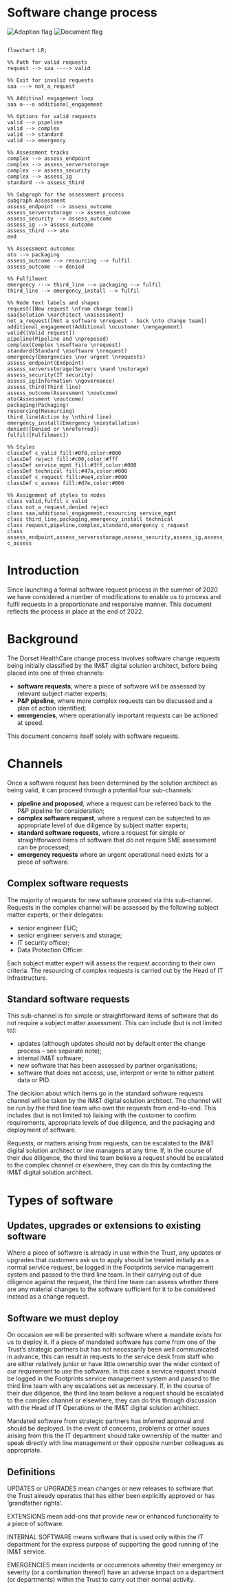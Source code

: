 # Software change process

![Adoption flag](https://img.shields.io/badge/DHC%20adoption%20state-Adopted-red) ![Document flag](https://img.shields.io/badge/Document%20state-Finalised-green)

```mermaid

flowchart LR;

%% Path for valid requests
request --> saa ----> valid

%% Exit for invalid requests
saa ---> not_a_request

%% Additinal engagement loop
saa o---o additional_engagement

%% Options for valid requests
valid --> pipeline
valid --> complex
valid --> standard
valid --> emergency

%% Assessment tracks
complex --> assess_endpoint
complex --> assess_serversstorage
complex --> assess_security
complex --> assess_ig
standard --> assess_third

%% Subgraph for the assessment process
subgraph Assessment
assess_endpoint --> assess_outcome
assess_serversstorage --> assess_outcome
assess_security --> assess_outcome
assess_ig --> assess_outcome
assess_third --> ato
end

%% Assessment outcomes
ato --> packaging
assess_outcome --> resourcing --> fulfil
assess_outcome --> denied

%% Fulfilment
emergency ---> third_line --> packaging --> fulfil
third_line --> emergency_install --> fulfil

%% Node text labels and shapes
request([New request \nfrom change team])
saa{Solution \narchitect \nassessment}
not_a_request([Not a software \nrequest - back \nto change team])
additional_engagement(Additional \ncustomer \nengagement)
valid([Valid request])
pipeline(Pipeline and \nproposed)
complex(Complex \nsoftware \nrequest)
standard(Standard \nsoftware \nrequest)
emergency(Emergencies \nor urgent \nrequests)
assess_endpoint(Endpoint)
assess_serversstorage(Servers \nand \nstorage)
assess_security(IT security)
assess_ig(Information \ngovernance)
assess_third(Third line)
assess_outcome(Assessment \noutcome)
ato(Assessment \noutcome)
packaging(Packaging)
resourcing(Resourcing)
third_line(Action by \nthird line)
emergency_install(Emergency \ninstallation)
denied([Denied or \nreferred])
fulfil([Fulfilment])

%% Styles
classDef c_valid fill:#0f0,color:#000
classDef reject fill:#c00,color:#fff
classDef service_mgmt fill:#3ff,color:#000
classDef technical fill:#47a,color:#000
classDef c_request fill:#ee4,color:#000
classDef c_assess fill:#d7e,color:#000

%% Assignment of styles to nodes
class valid,fulfil c_valid
class not_a_request,denied reject
class saa,additional_engagement,resourcing service_mgmt
class third_line,packaging,emergency_install technical
class request,pipeline,complex,standard,emergency c_request
class assess_endpoint,assess_serversstorage,assess_security,assess_ig,assess_third,assess_outcome,ato c_assess

```

# Introduction
Since launching a formal software request process in the summer of 2020 we have considered a number of modifications to enable us to process and fulfil requests in a proportionate and responsive manner. This document reflects the process in place at the end of 2022.

# Background
The Dorset HealthCare change process involves software change requests being initially classified by the IM&T digital solution architect, before being placed into one of three channels:
* **software requests**, where a piece of software will be assessed by relevant subject matter experts;
* **P&P pipeline**, where more complex requests can be discussed and a plan of action identified;
* **emergencies**, where operationally important requests can be actioned at speed.

This document concerns itself solely with software requests.

# Channels
Once a software request has been determined by the solution architect as being valid, it can proceed through a potential four sub-channels:
* **pipeline and proposed**, where a request can be referred back to the P&P pipeline for consideration;
* **complex software request**, where a request can be subjected to an appropriate level of due diligence by subject matter experts;
* **standard software requests**, where a request for simple or straightforward items of software that do not require SME assessment can be processed;
* **emergency requests** where an urgent operational need exists for a piece of software.

## Complex software requests
The majority of requests for new software proceed via this sub-channel. Requests in the complex channel will be assessed by the following subject matter experts, or their delegates:
* senior engineer EUC;
* senior engineer servers and storage;
* IT security officer;
* Data Protection Officer.

Each subject matter expert will assess the request according to their own criteria. The resourcing of complex requests is carried out by the Head of IT Infrastructure.

## Standard software requests
This sub-channel is for simple or straightforward items of software that do not require a subject matter assessment. This can include (but is not limited to):
* updates (although updates should not by default enter the change process – see separate note);
* internal IM&T software;
* new software that has been assessed by partner organisations;
* software that does not access, use, interpret or write to either patient data or PID.

The decision about which items go in the standard software requests channel will be taken by the IM&T digital solution architect. The channel will be run by the third line team who own the requests from end-to-end. This includes (but is not limited to) liaising with the customer to confirm requirements, appropriate levels of due diligence, and the packaging and deployment of software.

Requests, or matters arising from requests, can be escalated to the IM&T digital solution architect or line managers at any time. If, in the course of their due diligence, the third line team believe a request should be escalated to the complex channel or elsewhere, they can do this by contacting the IM&T digital solution architect.

# Types of software

## Updates, upgrades or extensions to existing software
Where a piece of software is already in use within the Trust, any updates or upgrades that customers ask us to apply should be treated initially as a normal service request, be logged in the Footprints service management system and passed to the third line team. In their carrying out of due diligence against the request, the third line team can assess whether there are any material changes to the software sufficient for it to be considered instead as a change request.

## Software we must deploy
On occasion we will be presented with software where a mandate exists for us to deploy it. If a piece of mandated software has come from one of the Trust’s strategic partners but has not necessarily been well communicated in advance, this can result in requests to the service desk from staff who are either relatively junior or have little ownership over the wider context of our requirement to use the software. In this case a service request should be logged in the Footprints service management system and passed to the third line team with any escalations set as necessary. If, in the course of their due diligence, the third line team believe a request should be escalated to the complex channel or elsewhere, they can do this through discussion with the Head of IT Operations or the IM&T digital solution architect.

Mandated software from strategic partners has inferred approval and should be deployed. In the event of concerns, problems or other issues arising from this the IT department should take ownership of the matter and speak directly with line management or their opposite number colleagues as appropriate.

## Definitions
UPDATES or UPGRADES mean changes or new releases to software that the Trust already operates that has either been explicitly approved or has ‘grandfather rights’. 

EXTENSIONS mean add-ons that provide new or enhanced functionality to a piece of software.

INTERNAL SOFTWARE means software that is used only within the IT department for the express purpose of supporting the good running of the IM&T service.

EMERGENCIES mean incidents or occurrences whereby their emergency or severity (or a combination thereof) have an adverse impact on a department (or departments) within the Trust to carry out their normal activity.